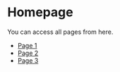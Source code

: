 # Homepage

You can access all pages from here.

- [Page 1](page1.md)
- [Page 2](page2.md)
- [Page 3](page3.md)

